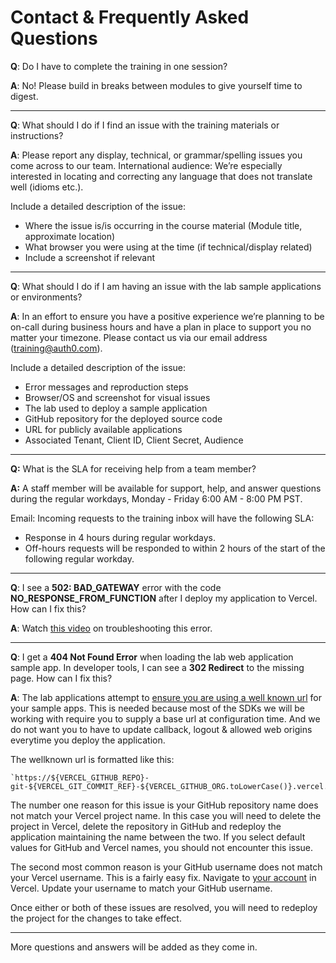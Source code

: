 # Contact & Frequently Asked Questions

**Q**: Do I have to complete the training in one session?

**A**: No! Please build in breaks between modules to give yourself time to digest.

---

**Q**: What should I do if I find an issue with the training materials or instructions?

**A**: Please report any display, technical, or grammar/spelling issues you come across to our team. International audience: We’re especially interested in locating and correcting any language that does not translate well (idioms etc.).

Include a detailed description of the issue:

- Where the issue is/is occurring in the course material (Module title, approximate location)
- What browser you were using at the time (if technical/display related)
- Include a screenshot if relevant

---

**Q**: What should I do if I am having an issue with the lab sample applications or environments?

**A**: In an effort to ensure you have a positive experience we’re planning to be on-call during business hours and have a plan in place to support you no matter your timezone. Please contact us via our email address ([training@auth0.com](mailto:training@auth0.com)).

Include a detailed description of the issue:

- Error messages and reproduction steps
- Browser/OS and screenshot for visual issues
- The lab used to deploy a sample application
- GitHub repository for the deployed source code
- URL for publicly available applications
- Associated Tenant, Client ID, Client Secret, Audience

---

**Q:** What is the SLA for receiving help from a team member?

**A:** A staff member will be available for support, help, and answer questions during the regular workdays, Monday - Friday 6:00 AM - 8:00 PM PST.

Email: Incoming requests to the training inbox will have the following SLA:

- Response in 4 hours during regular workdays.
- Off-hours requests will be responded to within 2 hours of the start of the following regular workday.

---

**Q**: I see a **502: BAD_GATEWAY** error with the code **NO_RESPONSE_FROM_FUNCTION** after I deploy my application to Vercel. How can I fix this?

**A**: Watch [this video](https://auth0-1.wistia.com/medias/t48iertwqs) on troubleshooting this error.

---

**Q**: I get a **404 Not Found Error** when loading the lab web application sample app. In developer tools, I can see a **302 Redirect** to the missing page. How can I fix this?

**A**: The lab applications attempt to [ensure you are using a well known url](https://github.com/auth0/auth0-product-education-labs/blob/main/apps/regular-web-app-express/v1.0/env-config.js#L13-L25) for your sample apps. This is needed because most of the SDKs we will be working with require you to supply a base url at configuration time. And we do not want you to have to update callback, logout & allowed web origins everytime you deploy the application.

The wellknown url is formatted like this:

```
`https://${VERCEL_GITHUB_REPO}-git-${VERCEL_GIT_COMMIT_REF}-${VERCEL_GITHUB_ORG.toLowerCase()}.vercel.app`
```

The number one reason for this issue is your GitHub repository name does not match your Vercel project name. In this case you will need to delete the project in Vercel, delete the repository in GitHub and redeploy the application maintaining the name between the two. If you select default values for GitHub and Vercel names, you should not encounter this issue.

The second most common reason is your GitHub username does not match your Vercel username. This is a fairly easy fix. Navigate to [your account](https://vercel.com/account) in Vercel. Update your username to match your GitHub username.

Once either or both of these issues are resolved, you will need to redeploy the project for the changes to take effect.

---

More questions and answers will be added as they come in.
